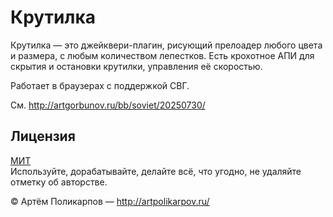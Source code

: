 Крутилка
========
Крутилка — это джейквери-плагин, рисующий прелоадер любого цвета и размера, с любым количеством лепестков.
Есть крохотное АПИ для скрытия и остановки крутилки, управления её скоростью.

Работает в браузерах с поддержкой СВГ.

См. http://artgorbunov.ru/bb/soviet/20250730/


Лицензия
--------
<a href="https://raw.github.com/artpolikarpov/krutilka/master/MIT-LICENSE.txt">МИТ</a><br>
Используйте, дорабатывайте, делайте всё, что угодно, не удаляйте отметку об авторстве.

&copy; Артём Поликарпов — http://artpolikarpov.ru/
